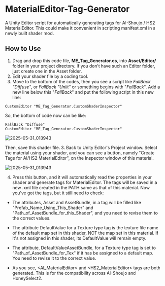 # MaterialEditor-Tag-Generator
A Unity Editor script for automatically generating tags for AI-Shoujo / HS2 MaterialEditor.
This could make it convenient in scripting manifest.xml in a newly built shader mod.

## How to Use
1. Drag and drop this code file, **ME_Tag_Generator.cs**, into **Asset/Editor/** folder in your project directory. If you don't have such an Editor folder, just create one in the Asset folder.
2. Edit your shader file by a coding tool.
3. Move to the bottom of the codes, then you see a script like _FallBack "Diffuse"_, or _FallBack "Unlit"_ or something begins with "_FallBack_". Add a new line below this "_FallBack_" and put the following script in this new line:

```
CustomEditor "ME_Tag_Generator.CustomShaderInspector"
```
So, the bottom of code now can be like:

    FallBack "Diffuse"
    CustomEditor "ME_Tag_Generator.CustomShaderInspector"

![2025-05-31_013943](https://github.com/user-attachments/assets/f0bc2dd4-2bfe-4e81-90b6-3e0e5b00ea76)

Then, save this shader file.
3. Back to Unity Editor's Project window. Select the material using your shader, and you can see a button, namely "Create Tags for AI/HS2 MaterialEditor", on the Inspector window of this material.

![2025-05-31_013943](https://github.com/user-attachments/assets/3b83890a-1841-41a2-ae3e-067ecab547ce)

4. Press this button, and it will automatically read the properties in your shader and generate tags for MaterialEditor. The tags will be saved in a new .xml file created in the PATH same as that of this material. Now you've got the tags, but it still need to check:

- The attributes, Asset and AssetBundle, in a <Shader> tag will be filled like "Prefab_Name_Using_This_Shader" and "Path_of_AssetBundle_for_this_Shader", and you need to revise them to the correct values.

- The attribute DefaultValue for a Texture type <Property> tag is the texture file name of the default map set in this shader, NOT the map set in this material. If it's not assigned in this shader, its DefaultValue will remain empty.

- The attribute, DefaultValueAssetBundle, for a Texture type <Property> tag is set to "Path_of_AssetBundle_for_Tex" if it has be assigned to a default map. You need to revise it to the correct value.

- As you see, <AI_MaterialEditor> and <HS2_MaterialEditor> tags are both generated. This is for the compatibility across AI-Shoujo and HoneySelect2.

